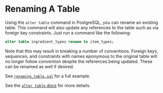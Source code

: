 # Renaming A Table

Using the `alter table` command in PostgreSQL, you can rename an existing
table. This command will also update any references to the table such as via
foreign key constraints. Just run a command like the following:

```sql
alter table ingredient_types rename to item_types;
```

Note that this may result in breaking a number of conventions. Foreign keys,
sequences, and constraints with names eponymous to the original table will
no longer follow convention despite the references being updated. These can
be renamed as well if desired.

See
[`renaming_table.sql`](https://github.com/jbranchaud/postgresing/blob/master/renaming/rename_table.sql)
for a full example.

See the [`alter table`
docs](http://www.postgresql.org/docs/current/static/sql-altertable.html) for
more details.
